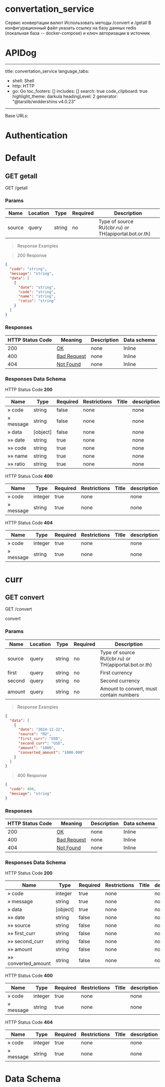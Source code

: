 # convertation_service
Сервис конвертации валют
Использовать методы /convert и /getall
В конфигурационный файл указать ссылку на базу данных redis (локальная база -- docker-compose) и ключ авторизации в источник
# APIDog
---
title: convertation_service
language_tabs:
  - shell: Shell
  - http: HTTP
  - go: Go
toc_footers: []
includes: []
search: true
code_clipboard: true
highlight_theme: darkula
headingLevel: 2
generator: "@tarslib/widdershins v4.0.23"

---

Base URLs:

# Authentication

# Default

## GET getall

GET /getall

### Params

|Name|Location|Type|Required|Description|
|---|---|---|---|---|
|source|query|string| no |Type of source RU(cbr.ru) or TH(apiportal.bot.or.th)|

> Response Examples

> 200 Response

```json
{
  "code": "string",
  "message": "string",
  "data": [
    {
      "date": "string",
      "code": "string",
      "name": "string",
      "ratio": "string"
    }
  ]
}
```

### Responses

|HTTP Status Code |Meaning|Description|Data schema|
|---|---|---|---|
|200|[OK](https://tools.ietf.org/html/rfc7231#section-6.3.1)|none|Inline|
|400|[Bad Request](https://tools.ietf.org/html/rfc7231#section-6.5.1)|none|Inline|
|404|[Not Found](https://tools.ietf.org/html/rfc7231#section-6.5.4)|none|Inline|

### Responses Data Schema

HTTP Status Code **200**

|Name|Type|Required|Restrictions|Title|description|
|---|---|---|---|---|---|
|» code|string|false|none||none|
|» message|string|false|none||none|
|» data|[object]|false|none||none|
|»» date|string|true|none||none|
|»» code|string|true|none||none|
|»» name|string|true|none||none|
|»» ratio|string|true|none||none|

HTTP Status Code **400**

|Name|Type|Required|Restrictions|Title|description|
|---|---|---|---|---|---|
|» code|integer|true|none||none|
|» message|string|true|none||none|

HTTP Status Code **404**

|Name|Type|Required|Restrictions|Title|description|
|---|---|---|---|---|---|
|» code|integer|true|none||none|
|» message|string|true|none||none|

# curr

## GET convert

GET /convert

convert

### Params

|Name|Location|Type|Required|Description|
|---|---|---|---|---|
|source|query|string| no |Type of source RU(cbr.ru) or TH(apiportal.bot.or.th)|
|first|query|string| no |First currency|
|second|query|string| no |Second currency|
|amount|query|string| no |Amount to convert, must contain numbers|

> Response Examples

```json
{
  "data": [
    {
      "date": "2024-11-22",
      "source": "RU",
      "first_curr": "USD",
      "second_curr": "USD",
      "amount": "1000",
      "converted_amount": "1000.000"
    }
  ]
}
```

> 400 Response

```json
{
  "code": 400,
  "message": "string"
}
```

### Responses

|HTTP Status Code |Meaning|Description|Data schema|
|---|---|---|---|
|200|[OK](https://tools.ietf.org/html/rfc7231#section-6.3.1)|none|Inline|
|400|[Bad Request](https://tools.ietf.org/html/rfc7231#section-6.5.1)|none|Inline|
|404|[Not Found](https://tools.ietf.org/html/rfc7231#section-6.5.4)|none|Inline|

### Responses Data Schema

HTTP Status Code **200**

|Name|Type|Required|Restrictions|Title|description|
|---|---|---|---|---|---|
|» code|integer|true|none||none|
|» message|string|true|none||none|
|» data|[object]|true|none||none|
|»» date|string|false|none||none|
|»» source|string|false|none||none|
|»» first_curr|string|false|none||none|
|»» second_curr|string|false|none||none|
|»» amount|string|false|none||none|
|»» converted_amount|string|false|none||none|

HTTP Status Code **400**

|Name|Type|Required|Restrictions|Title|description|
|---|---|---|---|---|---|
|» code|integer|true|none||none|
|» message|string|true|none||none|

HTTP Status Code **404**

|Name|Type|Required|Restrictions|Title|description|
|---|---|---|---|---|---|
|» code|integer|true|none||none|
|» message|string|true|none||none|

# Data Schema

